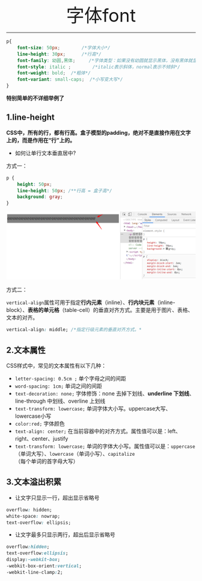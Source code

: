 <div align='center' ><font size='70'>字体font</font></div>

-----

```css
p{
	font-size: 50px; 		/*字体大小*/
	line-height: 30px;      /*行高*/
	font-family: 幼圆,黑体; 	/*字体类型：如果没有幼圆就显示黑体，没有黑体就显示默认*/
	font-style: italic ;		/*italic表示斜体，normal表示不倾斜*/
	font-weight: bold;	/*粗体*/
	font-variant: small-caps;  /*小写变大写*/
}
```
**特别简单的不详细举例了**

## 1.line-height

**CSS中，所有的行，都有行高。盒子模型的padding，绝对不是直接作用在文字上的，而是作用在“行”上的。**

* 如何让单行文本垂直居中?

方式一：
```css
p {
    height: 50px;
    line-height: 50px; /**行高 = 盒子高*/
    background: gray;
}
```
![avatar](../../.vuepress/public/image/height.png)

方式二： 

`vertical-align`属性可用于指定**行内元素**（inline）、**行内块元素**（inline-block）、**表格的单元格**（table-cell）的垂直对齐方式。主要是用于图片、表格、文本的对齐。

```css
vertical-align: middle; /*指定行级元素的垂直对齐方式。*
```
## 2.文本属性

CSS样式中，常见的文本属性有以下几种：

- `letter-spacing: 0.5cm ;`  单个字母之间的间距
- `word-spacing: 1cm;`   单词之间的间距
- `text-decoration: none;` 字体修饰：none 去掉下划线、**underline 下划线**、line-through 中划线、overline 上划线
- `text-transform: lowercase;`  单词字体大小写。uppercase大写、lowercase小写
- `color:red;` 字体颜色
- `text-align: center;` 在当前容器中的对齐方式。属性值可以是：left、right、center、justify
- `text-transform: lowercase;` 单词的字体大小写。属性值可以是：`uppercase`（单词大写）、`lowercase`（单词小写）、`capitalize`（每个单词的首字母大写）

## 3.文本溢出积累

* 让文字只显示一行，超出显示省略号

```css
overflow: hidden;
white-space: nowrap;
text-overflow: ellipsis;
```

* 让文字最多只显示两行，超出后显示省略号

```css
overflow:hidden;
text-overflow:ellipsis;
display:-webkit-box;
-webkit-box-orient:vertical;
-webkit-line-clamp:2;
```